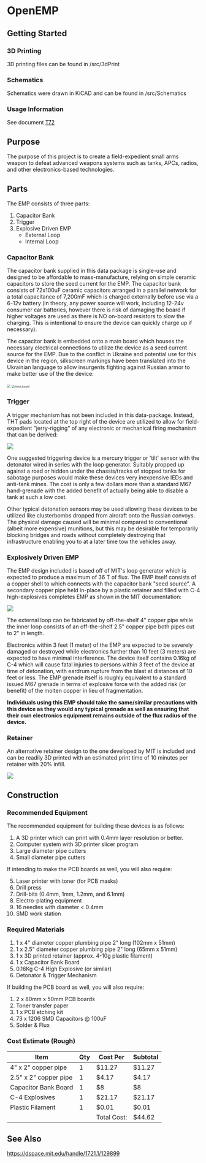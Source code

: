 # OpenEMP

## Getting Started

### 3D Printing

3D printing files can be found in /src/3dPrint

### Schematics

Schematics were drawn in KiCAD and can be found in /src/Schematics

### Usage Information

See document [T72]()

## Purpose

The purpose of this project is to create a field-expedient small arms weapon to defeat advanced weapons systems such as tanks, APCs, radios, and other electronics-based technologies.

## Parts

The EMP consists of three parts:

1. Capacitor Bank
2. Trigger
3. Explosive Driven EMP
   * External Loop
   * Internal Loop

### Capacitor Bank

The capacitor bank supplied in this data package is single-use and designed to be affordable to mass-manufacture, relying on simple ceramic capacitors to store the seed current for the EMP. The capacitor bank consists of 72x100uF ceramic capacitors arranged in a parallel network for a total capacitance of 7,200mF which is charged externally before use via a 6-12v battery (in theory, any power source will work, including 12-24v consumer car batteries, however there is risk of damaging the board if higher voltages are used as there is NO on-board resistors to slow the charging. This is intentional to ensure the device can quickly charge up if necessary).

The capacitor bank is embedded onto a main board which houses the necessary electrical connections to utilize the device as a seed current source for the EMP. Due to the conflict in Ukraine and potential use for this device in the region, silkscreen markings have been translated into the Ukrainian language to allow insurgents fighting against Russian armor to make better use of the the device:

<img src="imgs/back_borad.png" style="zoom:50%;" />

<img src="imgs/front_board.png" alt="front_board" style="zoom:50%;" />



### Trigger

A trigger mechanism has not been included in this data-package. Instead, THT pads located at the top right of the device are utilized to allow for field-expedient "jerry-rigging" of any electronic or mechanical firing mechanism that can be derived:



![](imgs/trigger.png)

One suggested triggering device is a mercury trigger or 'tilt' sensor with the detonator wired in series with the loop generator. Suitably propped up against a road or hidden under the chassis/tracks of stopped tanks for sabotage purposes would make these devices very inexpensive IEDs and anti-tank mines. The cost is only a few dollars more than a standard M67 hand-grenade with the added benefit of actually being able to disable a tank at such a low cost.

Other typical detonation sensors may be used allowing these devices to be utilized like clusterbombs dropped from aircraft onto the Russian convoys. The physical damage caused will be minimal compared to conventional (albeit more expensive) munitions, but this may be desirable for temporarily blocking bridges and roads without completely destroying that infrastructure enabling you to at a later time tow the vehicles away.

### Explosively Driven EMP

The EMP design included is based off of MIT's loop generator which is expected to produce a maximum of 36 T of flux. The EMP itself consists of a copper shell to which connects with the capacitor bank "seed source". A secondary copper pipe held in-place by a plastic retainer and filled with C-4 high-explosives completes EMP as shown in the MIT documentation:

![](imgs/emp_loop.png)

The external loop can be fabricated by off-the-shelf 4" copper pipe while the inner loop consists of an off-the-shelf 2.5" copper pipe both pipes cut to 2" in length.

Electronics within 3 feet (1 meter) of the EMP are expected to be severely damaged or destroyed while electronics further than 10 feet (3 meters) are expected to have minimal interference. The device itself contains 0.16kg of C-4 which will cause fatal injuries to persons within 3 feet of the device at time of detonation, with eardrum rupture from the blast at distances of 10 feet or less. The EMP grenade itself is roughly equivalent to a standard issued M67 grenade in terms of explosive force with the added risk (or benefit) of the molten copper in lieu of fragmentation.

**Individuals using this EMP should take the same/similar precautions with this device as they would any typical grenade as well as ensuring that their own electronics equipment remains outside of the flux radius of the device.**

### Retainer

An alternative retainer design to the one developed by MIT is included and can be readily 3D printed with an estimated print time of 10 minutes per retainer with 20% infill.

![](imgs/printable_retainer.png)

## Construction

### Recommended Equipment

The recommended equipment for building these devices is as follows:

1. A 3D printer which can print with 0.4mm layer resolution or better.
2. Computer system with 3D printer slicer program
3. Large diameter pipe cutters 
4. Small diameter pipe cutters

If intending to make the PCB boards as well, you will also require:

5. Laser printer with toner (for PCB masks)
6. Drill press
7. Drill-bits (0.4mm, 1mm, 1.2mm, and 6.1mm)
8. Electro-plating equipment
9. 16 needles with diameter < 0.4mm
10. SMD work station

### Required Materials

1. 1 x 4" diameter copper plumbing pipe 2" long (102mm x 51mm)
2. 1 x 2.5" diameter copper plumbing pipe 2" long (65mm x 51mm)
3. 1 x 3D printed retainer (approx. 4-10g plastic filament)
4. 1 x Capacitor Bank Board
5. 0.16Kg C-4 High Explosive (or similar)
6. Detonator & Trigger Mechanism

If building the PCB board as well, you will also require:

1. 2 x 80mm x 50mm PCB boards
2. Toner transfer paper
3. 1 x PCB etching kit
4. 73 x 1206 SMD Capacitors @ 100uF
5. Solder & Flux

### Cost Estimate (Rough)

| Item                  | Qty  | Cost Per    | Subtotal |
| --------------------- | ---- | ----------- | -------- |
| 4" x 2" copper pipe   | 1    | $11.27      | $11.27   |
| 2.5" x 2" copper pipe | 1    | $4.17       | $4.17    |
| Capacitor Bank Board  | 1    | $8          | $8       |
| C-4 Explosives        | 1    | $21.17      | $21.17   |
| Plastic Filament      | 1    | $0.01       | $0.01    |
|                       |      | Total Cost: | $44.62   |

## See Also

https://dspace.mit.edu/handle/1721.1/129899
